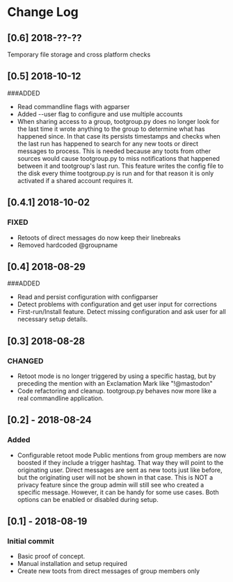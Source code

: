 # Change Log

## [0.6] 2018-??-??
Temporary file storage and cross platform checks

## [0.5] 2018-10-12
###ADDED
- Read commandline flags with agparser
- Added --user flag to configure and use multiple accounts
- When sharing access to a group, tootgroup.py does no longer look for the last
time it wrote anything to the group to determine what has happened since. In
that case its persists timestamps and checks when the last run has happened to
search for any new toots or direct messages to process. This is needed because
any toots from other sources would cause tootgroup.py to miss notifications that
happened between it and tootgroup's last run. This feature writes the config
file to the disk every thime tootgroup.py is run and for that reason it is only
activated if a shared account requires it.


## [0.4.1] 2018-10-02
### FIXED
- Retoots of direct messages do now keep their linebreaks
- Removed hardcoded @groupname

## [0.4] 2018-08-29
###ADDED
- Read and persist configuration with configparser
- Detect problems with configuration and get user input for corrections
- First-run/Install feature. Detect missing configuration and ask user for all
necessary setup details.

## [0.3] 2018-08-28
### CHANGED
- Retoot mode is no longer triggered by using a specific hastag, but by preceding
the mention with an Exclamation Mark like "!@mastodon"
- Code refactoring and cleanup. tootgroup.py behaves now more like a real
commandline application.

## [0.2] - 2018-08-24
### Added
- Configurable retoot mode
Public mentions from group members are now boosted if they include a trigger
hashtag. That way they will point to the originating user. Direct messages are
sent as new toots just like before, but the originating user will not be shown
in that case. This is NOT a privacy feature since the group admin will still see
who created a specific message. However, it can be handy for some use cases.
Both options can be enabled or disabled during setup.

## [0.1] - 2018-08-19
### Initial commit
- Basic proof of concept.
- Manual installation and setup required
- Create new toots from direct messages of group members only
